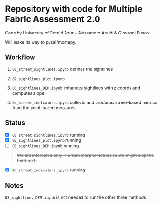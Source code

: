 # Repository with code for Multiple Fabric Assessment 2.0

Code by University of Cote'd Azur - Alessandro Araldi & Giovanni Fusco

Will make its way to pysal/momepy.

## Workflow

1. `01_street_sightlines.ipynb` defines the sightlines

2. `02_sightlines_plot.ipynb`

3. `03_sightlines_DEM.ipynb` enhances sightlines with z coords and computes slope

4. `04_street_indicators.ipynb` collects and produces street-based metrics from the point-based measures

## Status

- [x] `01_street_sightlines.ipynb` running
- [x] `02_sightlines_plot.ipynb` running
- [ ] `03_sightlines_DEM.ipynb` running
> ~~We are interested only in urban morphometrics so we might skip the third part.~~
- [x] `04_street_indicators.ipynb` running

## Notes

`03_sightlines_DEM.ipynb` is not needed to run the other three methods
